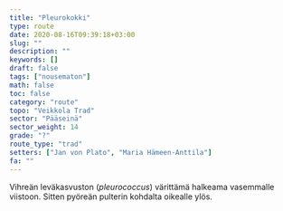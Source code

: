 ```yaml
---
title: "Pleurokokki"
type: route
date: 2020-08-16T09:39:18+03:00
slug: ""
description: ""
keywords: []
draft: false
tags: ["nousematon"]
math: false
toc: false
category: "route"
topo: "Veikkola Trad"
sector: "Pääseinä"
sector_weight: 14
grade: "?"
route_type: "trad"
setters: ["Jan von Plato", "Maria Hämeen-Anttila"]
fa: ""
---
```


Vihreän leväkasvuston (_pleurococcus_) värittämä halkeama vasemmalle viistoon. Sitten pyöreän pulterin kohdalta oikealle ylös.
